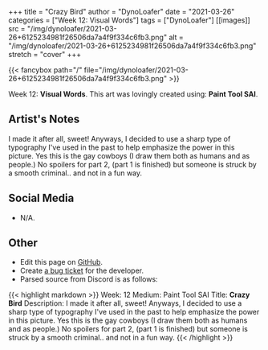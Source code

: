 +++
title =       "Crazy Bird"
author =      "DynoLoafer"
date =        "2021-03-26"
categories =  ["Week 12: Visual Words"]
tags =        ["DynoLoafer"]
[[images]]
                      src = "/img/dynoloafer/2021-03-26+6125234981f26506da7a4f9f334c6fb3.png"
                      alt = "/img/dynoloafer/2021-03-26+6125234981f26506da7a4f9f334c6fb3.png"
                      stretch = "cover"
+++


{{< fancybox path="/" file="/img/dynoloafer/2021-03-26+6125234981f26506da7a4f9f334c6fb3.png" >}}


Week 12: **Visual Words**. This art was lovingly created using: **Paint Tool SAI**.

## Artist's Notes

I made it after all, sweet! Anyways, I decided to use a sharp type of typography I've used in the past to help emphasize the power in this picture. Yes this is the gay cowboys (I draw them both as humans and as people.) No spoilers for part 2, (part 1 is finished) but someone is struck by a smooth criminal.. and not in a fun way.

## Social Media

- N/A.

## Other

- Edit this page on [GitHub](https://github.com/teaminkling/web-refresh/edit/main/blog/content/blog/dynoloafer-week-12-6b6a.md).
- Create [a bug ticket](https://github.com/teaminkling/web-refresh/issues/new?assignees=&labels=bug&template=problem-report.md&title=) for the developer.
- Parsed source from Discord is as follows:

{{< highlight markdown >}}
Week: 12
Medium: Paint Tool SAI
Title: __Crazy Bird__
Description: I made it after all, sweet! Anyways, I decided to use a sharp type of typography I've used in the past to help emphasize the power in this picture. Yes this is the gay cowboys (I draw them both as humans and as people.) No spoilers for part 2, (part 1 is finished) but someone is struck by a smooth criminal.. and not in a fun way.
{{< /highlight >}}